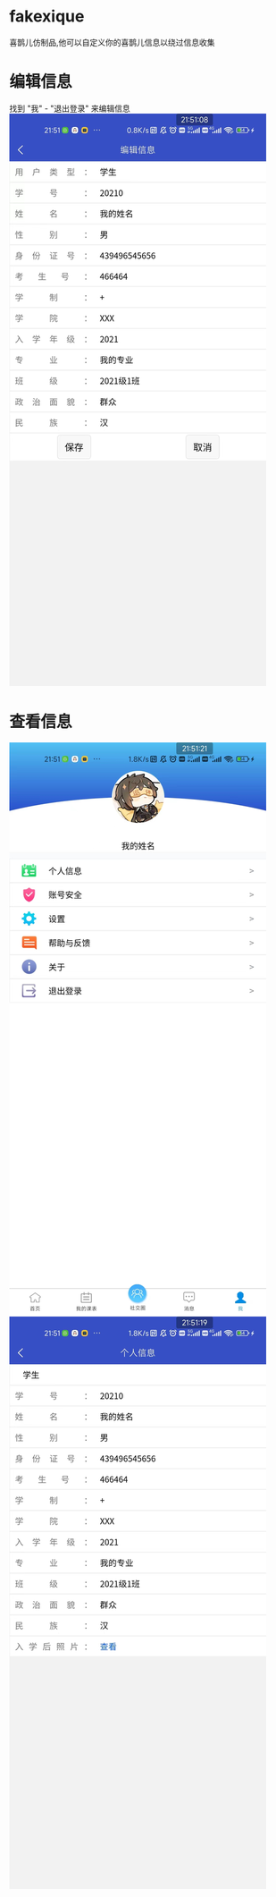 # fakexique
喜鹊儿仿制品,他可以自定义你的喜鹊儿信息以绕过信息收集

# 编辑信息  
 找到 "我" - "退出登录" 来编辑信息  
 ![image](/img/1.jpg)
 
# 查看信息  
 ![image](/img/2.jpg)  
 ![image](/img/3.jpg)  
